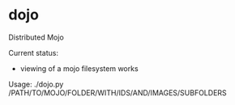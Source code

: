 dojo
====

Distributed Mojo

Current status:
 * viewing of a mojo filesystem works

Usage:
 ./dojo.py /PATH/TO/MOJO/FOLDER/WITH/IDS/AND/IMAGES/SUBFOLDERS



 
